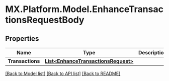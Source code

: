 # MX.Platform.Model.EnhanceTransactionsRequestBody

## Properties

Name | Type | Description | Notes
------------ | ------------- | ------------- | -------------
**Transactions** | [**List&lt;EnhanceTransactionsRequest&gt;**](EnhanceTransactionsRequest.md) |  | [optional] 

[[Back to Model list]](../README.md#documentation-for-models) [[Back to API list]](../README.md#documentation-for-api-endpoints) [[Back to README]](../README.md)

